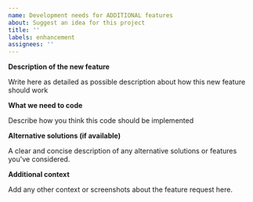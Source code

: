```yaml
---
name: Development needs for ADDITIONAL features
about: Suggest an idea for this project
title: ''
labels: enhancement
assignees: ''
---
```


**Description of the new feature**

Write here as detailed as possible description about how this new feature should work

**What we need to code**

Describe how you think this code should be implemented

**Alternative solutions (if available)**

A clear and concise description of any alternative solutions or features you've considered.

**Additional context**

Add any other context or screenshots about the feature request here.
